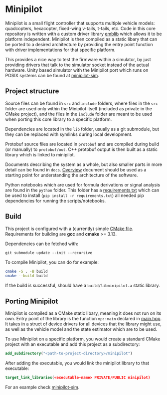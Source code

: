 # Minipilot

Minipilot is a small flight controller that supports multiple vehicle models: quadcopters, hexacopter, fixed-wing v-tails, t-tails, etc. Code in this core repository is written with a custom driver library [emblib](https://github.com/terzaterza/emblib) which allows it to be platform independent. Minipilot is then compiled as a static libary that can be ported to a desired architecture by providing the entry point function with driver implementations for that specific platform.

This provides a nice way to test the firmware within a simulator, by just providing drivers that talk to the simulator socket instead of the actual hardware. Unity based simulator with the Minipilot port which runs on POSIX systems can be found at [minipilot-sim](https://github.com/terzaterza/minipilot-sim).

## Project structure
Source files can be found in `src` and `include` folders, where files in the `src` folder are used only within the Minipilot itself (included as private in the CMake project), and the files in the `include` folder are meant to be used when porting this core library to a specific platform.

Dependencies are located in the `lib` folder, usually as a git submodule, but they can be replaced with symlinks during local development.

Protobuf source files are located in `protobuf` and are compiled during build (or manually) to `protobuf/out`. C++ protobuf output is then built as a static library which is linked to minipilot.

Documents describing the system as a whole, but also smaller parts in more detail can be found in `docs`. [Overview](docs/Overview.md) document should be used as a starting point for understanding the architecture of the software.

Python notebooks which are used for formula derivations or signal analysis are found in the `python` folder. This folder has a [requirements.txt](python/requirements.txt) which can be used to install (`pip install -r requirements.txt`) all needed pip dependencies for running the scripts/notebooks.

## Build
This project is configured with a (currently) simple [CMake file](CMakeLists.txt).
Requirements for building are **gcc** and **cmake** >= 3.13.

Dependencies can be fetched with:
```
git submodule update --init --recursive
```

To compile Minipilot, you can do for example:
```sh
cmake -S . -B build
cmake --build build
```

If the build is successful, should have a `build/libminipilot.a` static library.

## Porting Minipilot
Minipilot is compiled as a CMake static libary, meaning it does not run on its own. Entry point of the library is the function `mp::main` declared in [main.hpp](include/mp/main.hpp). It takes in a struct of device drivers for all devices that the library might use, as well as the vehicle model and the state estimator which are to be used.

To use Minipilot on a specific platform, you would create a standard CMake project with an executable and add this project as a subdirectory:
```CMake
add_subdirectory("<path-to-project-directory>/minipilot")
```
After adding the executable, you would link the minipilot library to that executable:
```CMake
target_link_libraries(<executable-name> PRIVATE/PUBLIC minipilot)
```
For an example check [minipilot-sim](https://github.com/terzaterza/minipilot-sim).
